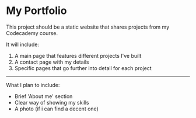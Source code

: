 # My Portfolio
This project should be a static website that shares projects from my Codecademy course.

It will include:
1. A main page that features different projects I've built
2. A contact page with my details
3. Specific pages that go further into detail for each project

----

What I plan to include:
- Brief 'About me' section
- Clear way of showing my skills
- A photo (if i can find a decent one)